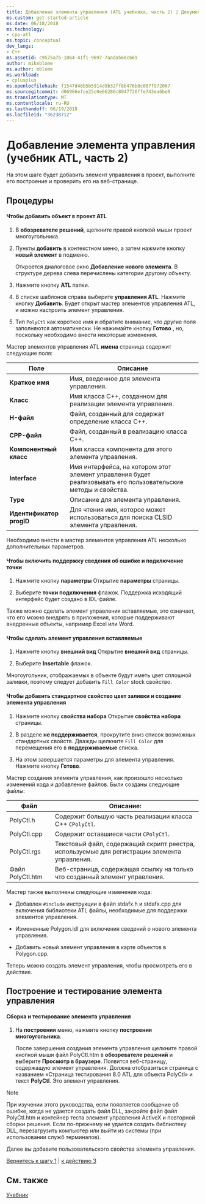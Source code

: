 ```yaml
---
title: Добавление элемента управления (ATL учебника, часть 2) | Документы Microsoft
ms.custom: get-started-article
ms.date: 06/18/2018
ms.technology:
- cpp-atl
ms.topic: conceptual
dev_langs:
- C++
ms.assetid: c9575a75-1064-41f1-9697-7aada560c669
author: mikeblome
ms.author: mblome
ms.workload:
- cplusplus
ms.openlocfilehash: f1547d48b5b5914d9b32ff8b476b0c007f972067
ms.sourcegitcommit: d06966efce25c0e66286c8047726ffe743ea6be0
ms.translationtype: MT
ms.contentlocale: ru-RU
ms.lasthandoff: 06/19/2018
ms.locfileid: "36238712"
---
```

# <a name="adding-a-control-atl-tutorial-part-2"></a>Добавление элемента управления (учебник ATL, часть 2)
На этом шаге будет добавить элемент управления в проект, выполните его построение и проверить его на веб-странице.  
  
## <a name="procedures"></a>Процедуры  
  
#### <a name="to-add-an-object-to-an-atl-project"></a>Чтобы добавить объект в проект ATL  
  
1.  В **обозревателе решений**, щелкните правой кнопкой мыши проект многоугольника.  
  
2.  Пункты **добавить** в контекстном меню, а затем нажмите кнопку **новый элемент** в подменю.  
  
     Откроется диалоговое окно **Добавление нового элемента**. В структуре дерева слева перечислены категории другому объекту.  
  
3.  Нажмите кнопку **ATL** папки.  
  
4.  В списке шаблонов справа выберите **управления ATL**. Нажмите кнопку **Добавить**. Будет открыт мастер элементов управления ATL, и можно настроить элемент управления.  
  
5.  Тип `PolyCtl` как короткое имя и обратите внимание, что другие поля заполняются автоматически. Не нажимайте кнопку **Готово** , но, поскольку необходимо внести некоторые изменения.  
  
 Мастер элементов управления ATL **имена** страница содержит следующие поля:  
  
|Поле|Описание|  
|-----------|--------------|  
|**Краткое имя**|Имя, введенное для элемента управления.|  
|**Класс**|Имя класса C++, созданном для реализации элемента управления.|  
|**H-файл**|Файл, созданный для содержат определение класса C++.|  
|**CPP-файл**|Файл, созданный в реализацию класса C++.|  
|**Компонентный класс**|Имя класса компонента для этого элемента управления.|  
|**Interface**|Имя интерфейса, на котором этот элемент управления будет реализовывать его пользовательские методы и свойства.|  
|**Type**|Описание для элемента управления.|  
|**Идентификатор progID**|Для чтения имя, которое может использоваться для поиска CLSID элемента управления.|  
  
 Необходимо внести в мастер элементов управления ATL несколько дополнительных параметров.  
  
#### <a name="to-enable-support-for-rich-error-information-and-connection-points"></a>Чтобы включить поддержку сведения об ошибке и подключение точки  
  
1.  Нажмите кнопку **параметры** Открытие **параметры** страницы.  
  
2.  Выберите **точки подключения** флажок. Поддержка исходящий интерфейс будет создано в IDL-файле.  
  
 Также можно сделать элемент управления вставляемые, это означает, что его можно внедрять в приложения, которые поддерживают внедренные объекты, например Excel или Word.  
  
#### <a name="to-make-the-control-insertable"></a>Чтобы сделать элемент управления вставляемые  
  
1.  Нажмите кнопку **внешний вид** Открытие **внешний вид** страницы.  
  
2.  Выберите **Insertable** флажок.  
  
 Многоугольник, отображаемых в объекте будут иметь цвет сплошной заливки, поэтому следует добавить `Fill Color` stock свойство.  
  
#### <a name="to-add-a-fill-color-stock-property-and-create-the-control"></a>Чтобы добавить стандартное свойство цвет заливки и создание элемента управления  
  
1.  Нажмите кнопку **свойства набора** Открытие **свойства набора** страницы.  
  
2.  В разделе **не поддерживается**, прокрутите вниз список возможных стандартных свойств. Дважды щелкните `Fill Color` для перемещения его в **поддерживаемые** списка.  
  
3.  На этом завершается параметры для элемента управления. Нажмите кнопку **Готово**.  
  
 Мастер создания элемента управления, как произошло несколько изменений кода и добавление файлов. Были созданы следующие файлы:  
  
|Файл|Описание:|  
|----------|-----------------|  
|PolyCtl.h|Содержит большую часть реализации класса C++ `CPolyCtl`.|  
|PolyCtl.cpp|Содержит оставшиеся части `CPolyCtl`.|  
|PolyCtl.rgs|Текстовый файл, содержащий скрипт реестра, используемые для регистрации элемента управления.|  
|Файл PolyCtl.htm|Веб-страница, содержащая ссылку на только что созданный элемент управления.|  
  
 Мастер также выполнены следующие изменения кода:  
  
-   Добавлен `#include` инструкции в файл stdafx.h и stdafx.cpp для включения библиотеки ATL файлы, необходимые для поддержки элементов управления.  
  
-   Измененные Polygon.idl для включения сведений о нового элемента управления.  
  
-   Добавить новый элемент управления в карте объектов в Polygon.cpp.  
  
 Теперь можно создать элемент управления, чтобы просмотреть его в действие.  
  
## <a name="building-and-testing-the-control"></a>Построение и тестирование элемента управления  
  
#### <a name="to-build-and-test-the-control"></a>Сборка и тестирование элемента управления  
  
1.  На **построения** меню, нажмите кнопку **построения многоугольника**.  
  
     После завершения создания элемента управления щелкните правой кнопкой мыши файл PolyCtl.htm в **обозревателе решений** и выберите **Просмотр в браузере**. Появится веб-страницу, содержащую элемент управления. Должна отобразиться страница с названием «Страница тестирования 8.0 ATL для объекта PolyCtl» и текст **PolyCtl**. Это элемент управления.  
  
> [!NOTE]
>  При изучении этого руководства, если появляется сообщение об ошибке, когда не удается создать файл DLL, закройте файл файл PolyCtl.htm и контейнер теста элемент управления ActiveX и повторной сборки решения. Если по-прежнему не удается создать библиотеку DLL, перезагрузить компьютер или выйти из системы (при использовании служб терминалов).  
  
 Далее вы добавите пользовательского свойства элемента управления.  
  
 [Вернитесь к шагу 1](../atl/creating-the-project-atl-tutorial-part-1.md) &#124; [к действию 3](../atl/adding-a-property-to-the-control-atl-tutorial-part-3.md)  
  
## <a name="see-also"></a>См. также  
 [Учебник](../atl/active-template-library-atl-tutorial.md)

